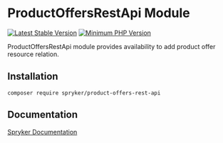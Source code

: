 # ProductOffersRestApi Module
[![Latest Stable Version](https://poser.pugx.org/spryker/product-offers-rest-api/v/stable.svg)](https://packagist.org/packages/spryker/product-offers-rest-api)
[![Minimum PHP Version](https://img.shields.io/badge/php-%3E%3D%208.1-8892BF.svg)](https://php.net/)

ProductOffersRestApi module provides availability to add product offer resource relation.

## Installation

```
composer require spryker/product-offers-rest-api
```

## Documentation

[Spryker Documentation](https://docs.spryker.com)
